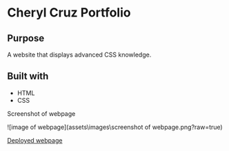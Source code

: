 # Cheryl Cruz Portfolio

## Purpose
A website that displays advanced CSS knowledge.

## Built with
* HTML
* CSS

Screenshot of webpage

![image of webpage](assets\images\screenshot of webpage.png?raw=true)

[Deployed webpage](https://cheryljcruz.github.io/CherylCruz-Portfolio/)